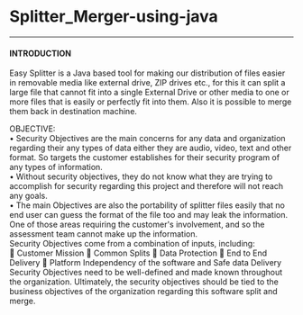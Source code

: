 # Splitter_Merger-using-java
<hr>
<h4>INTRODUCTION </h4>
Easy Splitter is a Java based tool for making our distribution of files easier in removable media like external drive, ZIP drives etc., for this it can split a large file that cannot fit into a single External Drive or other media to one or more files that is easily or perfectly fit into them. Also it is possible to merge them back in destination machine.<br>

OBJECTIVE:<br>
•	Security Objectives are the main concerns for any data and organization regarding their any types of data either they are audio, video, text and other format. So targets the customer establishes for their security program of any types of information. <br>
•	Without security objectives, they do not know what they are trying to accomplish for security regarding this project and therefore will not reach any goals. <br>
•	The main Objectives are also the portability of splitter files easily that no end user can guess the format of the file too and may leak the information. One of those areas requiring the customer's involvement, and so the assessment team cannot make up the information.<br>
Security Objectives come from a combination of inputs, including:<br>
	Customer Mission
	Common Splits
	Data Protection
	End to End Delivery
	Platform Independency of the software and Safe data Delivery<br>
Security Objectives need to be well-defined and made known throughout the organization. Ultimately, the security objectives should be tied to the business objectives of the organization regarding this software split and merge.
